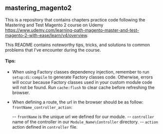 ## mastering_magento2
This is a repository that contains chapters practice code following the Mastering and Test Magento 2 course on Udemy https://www.udemy.com/learning-path-magento-master-and-test-magento-2-with-ease/learn/v4/overview.

This README contains noteworthy tips, tricks, and solutions to common problems that I've encounter during the course.

#### Tips:
+ When using Factory classes dependency injection, remember to run `setup:di:compile` to generate Factory classes code. Otherwise, errors will occur because Factory classes used in your custom module code will not be found. Run `cache:flush` to clear cache before refreshing the browser.
+ When defining a route, the url in the browser should be as follow: `frontName_controller_action`:

    -- `frontName` is the unique  url we defined for our module.
    -- `controller` name of the controller in our `Module_Name\Controller` directory.
    -- `action` action defined in `controller` file.
